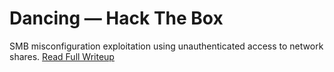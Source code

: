 # Dancing — Hack The Box
SMB misconfiguration exploitation using unauthenticated access to network shares.
[Read Full Writeup](../writeups/dancing/dancing.md)
